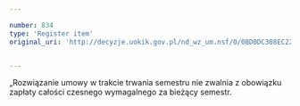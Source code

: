 ```yaml
---

number: 834
type: 'Register item'
original_uri: 'http://decyzje.uokik.gov.pl/nd_wz_um.nsf/0/0BD0DC308EC223E1C12572DD003296EE?OpenDocument'


---
```


„Rozwiązanie umowy w trakcie trwania semestru nie zwalnia z obowiązku zapłaty całości czesnego wymagalnego za bieżący semestr.
